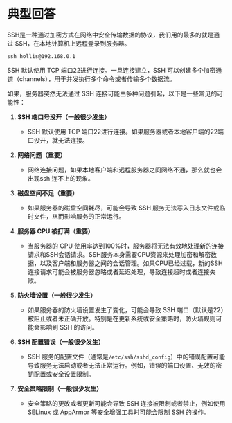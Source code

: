 # 典型回答


SSH是一种通过加密方式在网络中安全传输数据的协议，我们用的最多的就是通过 SSH，在本地计算机上远程登录到服务器。



`ssh hollis@192.168.0.1` 



SSH 默认使用 TCP 端口22进行连接。一旦连接建立，SSH 可以创建多个加密通道（channels），用于并发执行多个命令或者传输多个数据流。



如果，服务器突然无法通过 SSH 连接可能由多种问题引起，以下是一些常见的可能性：



1. **SSH 端口号没开（一般很少发生）**
    - SSH 默认使用 TCP 端口22进行连接。如果服务器或者本地客户端的22端口没开，就无法连接。



2. **网络问题（重要）**
    - 网络连接问题，如果本地客户端和远程服务器之间网络不通，那么就也会出现ssh 连不上的现象。



3. **磁盘空间不足（重要）**
    - 如果服务器的磁盘空间耗尽，可能会导致 SSH 服务无法写入日志文件或临时文件，从而影响服务的正常运行。



4. **服务器 CPU 被打满（重要）**
    - 当服务器的 CPU 使用率达到100%时，服务器将无法有效地处理新的连接请求和SSH会话请求。SSH服务本身需要CPU资源来处理加密和解密数据，以及客户端和服务器之间的会话管理。如果CPU已经过载，新的SSH连接请求可能会被服务器忽略或者延迟处理，导致连接超时或者连接失败。



5. **防火墙设置（一般很少发生）**
    - 如果服务器的防火墙设置发生了变化，可能会导致 SSH 端口（默认是22）被阻止或者未正确开放。特别是在更新系统或安全策略时，防火墙规则可能会影响到 SSH 的访问。



6. **SSH 配置错误（一般很少发生）**
    - SSH 服务的配置文件（通常是`/etc/ssh/sshd_config`）中的错误配置可能导致服务无法启动或者无法正常运行。例如，错误的端口设置、无效的密钥配置或安全设置限制。



7. **安全策略限制（一般很少发生）**
    - 安全策略的更改或者更新可能会导致 SSH 连接被限制或者禁止，例如使用 SELinux 或 AppArmor 等安全增强工具时可能会限制 SSH 的操作。

### 
